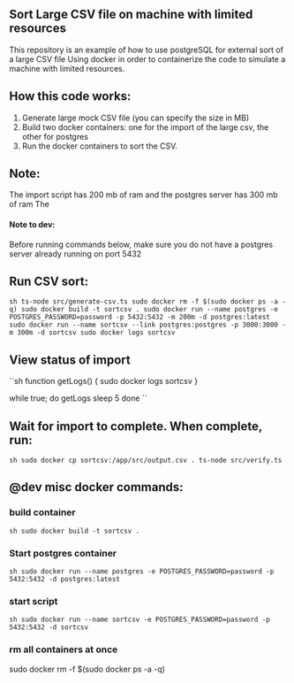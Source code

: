 ## Sort Large CSV file on machine with limited resources

This repository is an example of how to use postgreSQL for external sort of a large CSV file
Using docker in order to containerize the code to simulate a machine with limited resources.


## How this code works:
1) Generate large mock CSV file (you can specify the size in MB)
2) Build two docker containers: one for the import of the large csv, the other for postgres
3) Run the docker containers to sort the CSV.

## Note:
The import script has 200 mb of ram and the postgres server has 300 mb of ram
The 


#### Note to dev:
Before running commands below, make sure you do not have a postgres server already running on port 5432


## Run CSV sort:
``sh
ts-node src/generate-csv.ts
sudo docker rm -f $(sudo docker ps -a -q)
sudo docker build -t sortcsv .
sudo docker run --name postgres -e POSTGRES_PASSWORD=password -p 5432:5432 -m 200m -d postgres:latest
sudo docker run --name sortcsv --link postgres:postgres -p 3000:3000 -m 300m -d sortcsv
sudo docker logs sortcsv
``

## View status of import
``sh
function getLogs() {
    sudo docker logs sortcsv
}

while true; do
  getLogs
  sleep 5
done
``

## Wait for import to complete. When complete, run:
``sh
sudo docker cp sortcsv:/app/src/output.csv .
ts-node src/verify.ts
``

## @dev misc docker commands: 
### build container
``sh
sudo docker build -t sortcsv .
``

### Start postgres container
``sh
sudo docker run --name postgres -e POSTGRES_PASSWORD=password -p 5432:5432 -d postgres:latest
``

### start script
``sh
sudo docker run --name sortcsv -e POSTGRES_PASSWORD=password -p 5432:5432 -d sortcsv
``

### rm all containers at once 
sudo docker rm -f $(sudo docker ps -a -q)
